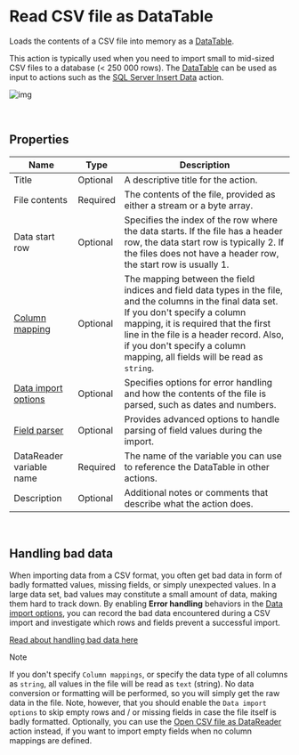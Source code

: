 # Read CSV file as DataTable

Loads the contents of a CSV file into memory as a [DataTable](https://learn.microsoft.com/en-us/dotnet/api/system.data.datatable).

This action is typically used when you need to import small to mid-sized CSV files to a database (< 250 000 rows). The [DataTable](https://learn.microsoft.com/en-us/dotnet/api/system.data.datatable) can be used as input to actions such as the [SQL Server Insert Data](../sql-server/insert-data.md) action.
<br/>

![img](https://profitbasedocs.blob.core.windows.net/flowimages/loadDT.png)

<br/>

## Properties
 
| Name                     | Type           | Description                                                                                          |
|--------------------------|----------------|------------------------------------------------------------------------------------------------------|
| Title                    | Optional       | A descriptive title for the action.     |
| File contents            | Required       | The contents of the file, provided as either a stream or a byte array.                              |
| Data start row           | Optional | Specifies the index of the row where the data starts. If the file has a header row, the data start row is typically 2. If the files does not have a header row, the start row is usually 1. |
| [Column mapping](configuration-properties/column-mapping.md) | Optional       | The mapping between the field indices and field data types in the file, and the columns in the final data set. If you don't specify a column mapping, it is required that the first line in the file is a header record. Also, if you don't specify a column mapping, all fields will be read as `string`. |
| [Data import options](configuration-properties/data-import-options.md)      | Optional       | Specifies options for error handling and how the contents of the file is parsed, such as dates and numbers. |
| [Field parser](configuration-properties/field-parser.md)             | Optional       | Provides advanced options to  handle parsing of field values during the import.                             |
| DataReader variable name | Required       | The name of the variable you can use to reference the DataTable in other actions.                   | 
| Description | Optional       | Additional notes or comments that describe what the action does. |

<br/>

## Handling bad data

When importing data from a CSV format, you often get bad data in form of badly formatted values, missing fields, or simply unexpected values.
In a large data set, bad values may constitute a small amount of data, making them hard to track down. 
By enabling **Error handling** behaviors in the [Data import options](configuration-properties/data-import-options.md), you can record the bad data encountered during a CSV import and investigate which rows and fields prevent a successful import.

[Read about handling bad data here](bad-data.md)

>[!NOTE]
> If you don't specify `Column mappings`, or specify the data type of all columns as `string`, all values in the file will be read as `text` (string). No data conversion or formatting will be performed, so you will simply get the raw data in the file. Note, however, that you should enable the `Data import options` to skip empty rows and / or missing fields in case the file itself is badly formatted. Optionally, you can use the [Open CSV file as DataReader](./open-csv-file-as-datareader.md) action instead, if you want to import empty fields when no column mappings are defined.